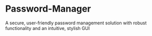 # Password-Manager
A secure, user-friendly password management solution with robust functionality and an intuitive, stylish GUI
